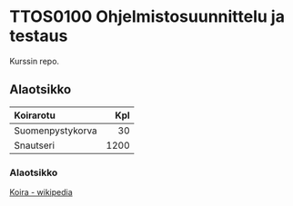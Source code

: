 # TTOS0100 Ohjelmistosuunnittelu ja testaus

Kurssin repo.

## Alaotsikko

| Koirarotu | Kpl |
|:----------|----:|
| Suomenpystykorva | 30 |
| Snautseri | 1200 |

### Alaotsikko

[Koira - wikipedia](https://fi.wikipedia.org/wiki/Koira)
